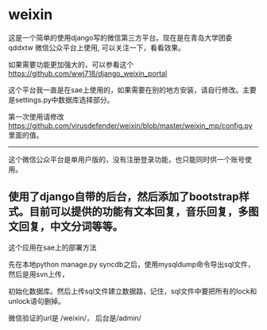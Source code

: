 weixin
======
这是一个简单的使用django写的微信第三方平台。现在是在青岛大学团委 qddxtw 微信公众平台上使用, 可以关注一下，看看效果。

如果需要功能更加强大的，可以参看这个 https://github.com/wwj718/django_weixin_portal

这个平台我一直是在sae上使用的，如果需要在别的地方安装，请自行修改。主要是settings.py中数据库选择部分。

第一次使用请修改  https://github.com/virusdefender/weixin/blob/master/weixin_mp/config.py  里面的值。

----
这个微信公众平台是单用户版的，没有注册登录功能，也只能同时供一个账号使用。

使用了django自带的后台，然后添加了bootstrap样式。目前可以提供的功能有文本回复，音乐回复，多图文回复，中文分词等等。
----
这个应用在sae上的部署方法

先在本地python manage.py syncdb之后，使用mysqldump命令导出sql文件，然后是用svn上传，

初始化数据库。然后上传sql文件建立数据路，记住，sql文件中要把所有的lock和unlock语句删掉。

微信验证的url是 /weixin/， 后台是/admin/
